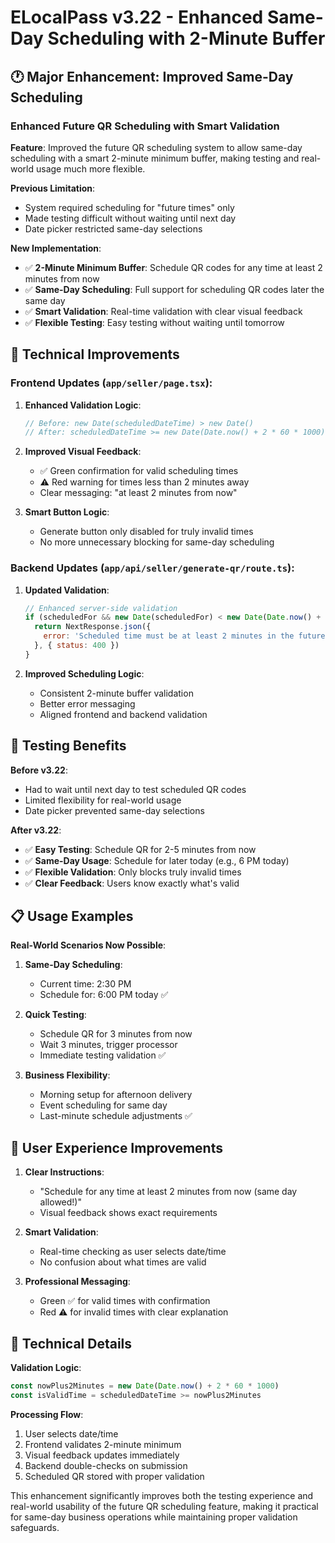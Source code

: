 # ELocalPass v3.22 - Enhanced Same-Day Scheduling with 2-Minute Buffer

## 🕐 Major Enhancement: Improved Same-Day Scheduling

### Enhanced Future QR Scheduling with Smart Validation
**Feature**: Improved the future QR scheduling system to allow same-day scheduling with a smart 2-minute minimum buffer, making testing and real-world usage much more flexible.

**Previous Limitation**:
- System required scheduling for "future times" only
- Made testing difficult without waiting until next day
- Date picker restricted same-day selections

**New Implementation**:
- ✅ **2-Minute Minimum Buffer**: Schedule QR codes for any time at least 2 minutes from now
- ✅ **Same-Day Scheduling**: Full support for scheduling QR codes later the same day
- ✅ **Smart Validation**: Real-time validation with clear visual feedback
- ✅ **Flexible Testing**: Easy testing without waiting until tomorrow

## 🎯 Technical Improvements

### Frontend Updates (`app/seller/page.tsx`):
1. **Enhanced Validation Logic**:
   ```javascript
   // Before: new Date(scheduledDateTime) > new Date()
   // After: scheduledDateTime >= new Date(Date.now() + 2 * 60 * 1000)
   ```

2. **Improved Visual Feedback**:
   - ✅ Green confirmation for valid scheduling times
   - ⚠️ Red warning for times less than 2 minutes away
   - Clear messaging: "at least 2 minutes from now"

3. **Smart Button Logic**:
   - Generate button only disabled for truly invalid times
   - No more unnecessary blocking for same-day scheduling

### Backend Updates (`app/api/seller/generate-qr/route.ts`):
1. **Updated Validation**:
   ```javascript
   // Enhanced server-side validation
   if (scheduledFor && new Date(scheduledFor) < new Date(Date.now() + 2 * 60 * 1000)) {
     return NextResponse.json({
       error: 'Scheduled time must be at least 2 minutes in the future'
     }, { status: 400 })
   }
   ```

2. **Improved Scheduling Logic**:
   - Consistent 2-minute buffer validation
   - Better error messaging
   - Aligned frontend and backend validation

## 🧪 Testing Benefits

**Before v3.22**:
- Had to wait until next day to test scheduled QR codes
- Limited flexibility for real-world usage
- Date picker prevented same-day selections

**After v3.22**:
- ✅ **Easy Testing**: Schedule QR for 2-5 minutes from now
- ✅ **Same-Day Usage**: Schedule for later today (e.g., 6 PM today)
- ✅ **Flexible Validation**: Only blocks truly invalid times
- ✅ **Clear Feedback**: Users know exactly what's valid

## 📋 Usage Examples

**Real-World Scenarios Now Possible**:
1. **Same-Day Scheduling**: 
   - Current time: 2:30 PM
   - Schedule for: 6:00 PM today ✅

2. **Quick Testing**:
   - Schedule QR for 3 minutes from now
   - Wait 3 minutes, trigger processor
   - Immediate testing validation ✅

3. **Business Flexibility**:
   - Morning setup for afternoon delivery
   - Event scheduling for same day
   - Last-minute schedule adjustments ✅

## 🚀 User Experience Improvements

1. **Clear Instructions**: 
   - "Schedule for any time at least 2 minutes from now (same day allowed!)"
   - Visual feedback shows exact requirements

2. **Smart Validation**:
   - Real-time checking as user selects date/time
   - No confusion about what times are valid

3. **Professional Messaging**:
   - Green ✅ for valid times with confirmation
   - Red ⚠️ for invalid times with clear explanation

## 🔧 Technical Details

**Validation Logic**:
```javascript
const nowPlus2Minutes = new Date(Date.now() + 2 * 60 * 1000)
const isValidTime = scheduledDateTime >= nowPlus2Minutes
```

**Processing Flow**:
1. User selects date/time
2. Frontend validates 2-minute minimum
3. Visual feedback updates immediately
4. Backend double-checks on submission
5. Scheduled QR stored with proper validation

This enhancement significantly improves both the testing experience and real-world usability of the future QR scheduling feature, making it practical for same-day business operations while maintaining proper validation safeguards. 